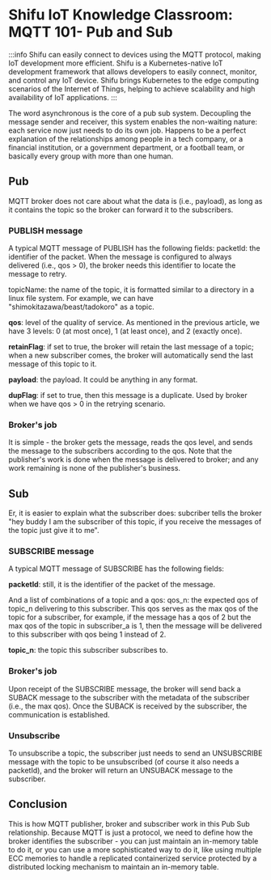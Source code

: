 # Shifu IoT Knowledge Classroom: MQTT 101- Pub and Sub

:::info
Shifu can easily connect to devices using the MQTT protocol, making IoT development more efficient. Shifu is a Kubernetes-native IoT development framework that allows developers to easily connect, monitor, and control any IoT device. Shifu brings Kubernetes to the edge computing scenarios of the Internet of Things, helping to achieve scalability and high availability of IoT applications. 
:::

The word asynchronous is the core of a pub sub system. Decoupling the message sender and receiver, this system enables the non-waiting nature: each service now just needs to do its own job. Happens to be a perfect explanation of the relationships among people in a tech company, or a financial institution, or a government department, or a football team, or basically every group with more than one human.

## Pub
MQTT broker does not care about what the data is (i.e., payload), as long as it contains the topic so the broker can forward it to the subscribers. 

### PUBLISH message
A typical MQTT message of PUBLISH has the following fields:
packetId: the identifier of the packet. When the message is configured to always delivered (i.e., qos > 0), the broker needs this identifier to locate the message to retry.

topicName: the name of the topic, it is formatted similar to a directory in a linux file system. For example, we can have "shimokitazawa/beast/tadokoro" as a topic.

**qos**: level of the quality of service. As mentioned in the previous article, we have 3 levels: 0 (at most once), 1 (at least once), and 2 (exactly once).

**retainFlag**: if set to true, the broker will retain the last message of a topic; when a new subscriber comes, the broker will automatically send the last message of this topic to it.

**payload**: the payload. It could be anything in any format.

**dupFlag**: if set to true, then this message is a duplicate. Used by broker when we have qos > 0 in the retrying scenario.

### Broker's job
It is simple - the broker gets the message, reads the qos level, and sends the message to the subscribers according to the qos. Note that the publisher's work is done when the message is delivered to broker; and any work remaining is none of the publisher's business.

## Sub
Er, it is easier to explain what the subscriber does: subcriber tells the broker "hey buddy I am the subscriber of this topic, if you receive the messages of the topic just give it to me".

### SUBSCRIBE message
A typical MQTT message of SUBSCRIBE has the following fields:

**packetId**: still, it is the identifier of the packet of the message.

And a list of combinations of a topic and a qos:
qos_n: the expected qos of topic_n delivering to this subscriber. This qos serves as the max qos of the topic for a subscriber, for example, if the message has a qos of 2 but the max qos of the topic in subscriber_a is 1, then the message will be delivered to this subscriber with qos being 1 instead of 2.

**topic_n**: the topic this subscriber subscribes to.

### Broker's job
Upon receipt of the SUBSCRIBE message, the broker will send back a SUBACK message to the subscriber with the metadata of the subscriber (i.e., the max qos). Once the SUBACK is received by the subscriber, the communication is established.

### Unsubscribe
To unsubscribe a topic, the subscriber just needs to send an UNSUBSCRIBE message with the topic to be unsubscribed (of course it also needs a packetId), and the broker will return an UNSUBACK message to the subscriber.

## Conclusion
This is how MQTT publisher, broker and subscriber work in this Pub Sub relationship. Because MQTT is just a protocol, we need to define how the broker identifies the subscriber - you can just maintain an in-memory table to do it, or you can use a more sophisticated way to do it, like using multiple ECC memories to handle a replicated containerized service protected by a distributed locking mechanism to maintain an in-memory table.